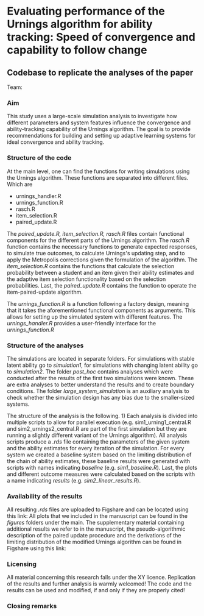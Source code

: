 # Evaluating performance of the Urnings algorithm for ability tracking: Speed of convergence and capability to follow change
## Codebase to replicate the analyses of the paper

Team: 

### Aim

This study uses a large-scale simulation analysis to investigate how different parameters and system features influence the convergence and ability-tracking capability of the Urnings algorithm. 
The goal is to provide recommendations for building and setting up adaptive learning systems for ideal convergence and ability tracking. 

### Structure of the code
At the main level, one can find the functions for writing simulations using the Urnings algorithm. These functions are separated into different files. Which are
 
 - urnings_handler.R
 - urnings_function.R
 - rasch.R
 - item_selection.R
 - paired_update.R

The _paired_update.R, item_selection.R, rasch.R_ files contain functional components for the different parts of the Urnings algorithm. The _rasch.R_ function contains the necessary functions
to generate expected responses, to simulate true outcomes, to calculate Urnings's updating step, and to apply the Metropolis corrections given the formulation of the algorithm.
The _item_selection.R_ contains the functions that calculate the selection probability between a student and an item given their ability estimates and the adaptive item selection
functionality based on the selection probabilities. Last, the _paired_update.R_ contains the function to operate the item-paired-update algorithm. 

The _urnings_function.R_ is a function following a factory design, meaning that it takes the aforementioned functional components as arguments. This allows for setting up the simulated system
with different features. The _urnings_handler.R_ provides a user-friendly interface for the _urnings_function.R_

### Structure of the analyses
The simulations are located in separate folders. For simulations with stable latent ability go to _simulation1_, for simulations with changing latent ability go to _simulation2_. The folder
_post_hoc_ contains analyses which were conducted after the results of the first two simulations were known. These are extra analyses to better understand the results and to create boundary
conditions. The folder _large_system_simulation_ is an auxiliary analysis to check whether the simulation design has any bias due to the smaller-sized systems. 

The structure of the analysis is the following. 1) Each analysis is divided into multiple scripts to allow for parallel execution (e.g. sim1_urning1_central.R and sim2_urnings2_central.R are
part of the first simulation but they are running a slightly different variant of the Urnings algorithm). All analysis scripts produce a _.rds_ file containing the parameters of the given
system and the ability estimates for every iteration of the simulation. For every system we created a baseline system based on the limiting distribution of the chain of ability estimates,
these baseline results were generated with scripts with names indicating _baseline_ (e.g. _sim1_baseline.R_). Last, the plots and different outcome measures were calculated based on the scripts
with a name indicating _results_ (e.g. _sim2_linear_results.R_). 


### Availability of the results
All resulting _.rds_ files are uploaded to Figshare and can be located using this link: 
All plots that we included in the manuscript can be found in the _figures_ folders under the main.
The supplementary material containing additional results we refer to in the manuscript, the pseudo-algorithmic description of the paired update procedure and the derivations of the limiting
distribution of the modified Urnings algorithm can be found in Figshare using this link: 

### Licensing
All material concerning this research falls under the XY licence. Replication of the results and further analysis is warmly welcomed! The code and the results can be used and modified, if 
and only if they are properly cited!

### Closing remarks


